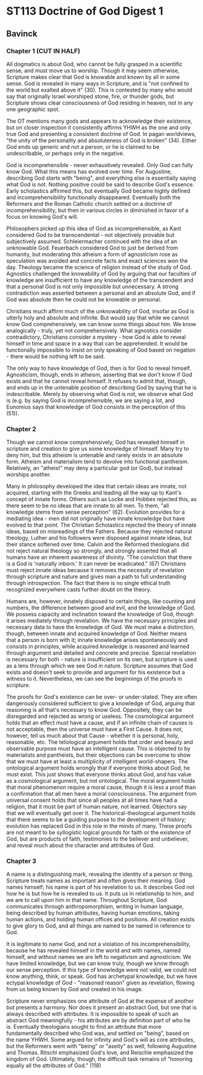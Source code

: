 # ST113 Doctrine of God Digest 1

## Bavinck

### Chapter 1 (CUT IN HALF)

All dogmatics is about God, who cannot be fully grasped in a scientific sense, and must move us to worship. Though it may seem otherwise, Scripture makes clear that God is knowable and known by all in some sense. God is revealed in many ways in Scripture, and is "not confined to the world but exalted above it" (30). This is contested by many who would say that originally Israel worshiped stone, fire, or thunder gods, but Scripture shows clear consciousness of God residing in heaven, not in any one geographic spot.

The OT mentions many gods and appears to acknowledge their existence, but on closer inspection it consistently affirms YHWH as the one and only true God and presenting a consistent doctrine of God. In pagan worldviews, "the unity of the personality and absoluteness of God is broken" (34). Either God ends up generic and not a person, or he is claimed to be undescribable, or perhaps only in the negative.

God is incomprehensible - never exhaustively revealed. Only God can fully know God. What this means has evolved over time. For Augustine, describing God starts with "being", and everything else is essentially saying what God is not. Nothing positive could be said to describe God's essence. Early scholastics affirmed this, but eventually God became highly defined and incomprehensibility functionally disappeared. Eventually both the Reformers and the Roman Catholic church settled on a doctrine of incomprehensibility, but then in various circles in diminished in favor of a focus on knowing God's will.

Philosophers picked up this idea of God as incomprehensible, as Kant considered God to be transcendental - not objectively provable but subjectively assumed. Schleiermacher continued with the idea of an unknowable God. Feuerbach considered God to just be derived from humanity, but moderating this atheism a form of agnosticism rose as speculation was avoided and concrete facts and exact sciences won the day. Theology became the science of religion instead of the study of God. Agnostics challenged the knowability of God by arguing that our faculties of knowledge are insufficient to have any knowledge of the transcendent and that a personal God is not only impossible but unnecessary. A strong contradiction was asserted between a personal and an absolute God, and if God was absolute then he could not be knowable or personal.

Christians much affirm much of the unknowability of God, insofar as God is utterly holy and absolute and infinite. But would say that while we cannot know God comprehensively, we can know some things about him. We know analogically - truly, yet not comprehensively. What agnostics consider contradictory, Christians consider a mystery - how God is able to reveal himself in time and space in a way that can be apprehended. It would be functionally impossible to insist on only speaking of God based on negation - there would be nothing left to be said.

The only way to have knowledge of God, then is for God to reveal himself. Agnosticism, though, ends in atheism, asserting that we don't know if God exists and that he cannot reveal himself. It refuses to admit that, though, and ends up in the untenable position of describing God by saying that he is indescribable. Merely by observing what God is not, we observe what God is (e.g. by saying God is incomprehensible, we are saying a lot, and Eunomius says that knowledge of God consists in the perception of this (51)).

### Chapter 2

Though we cannot know comprehensively, God has revealed himself in scripture and creation to give us some knowledge of himself. Many try to deny him, but this atheism is untenable and rarely exists in an absolute form. Atheism and materialism tend to devolve into functional pantheism. Relatively, an "atheist" may deny a particular god (or God), but instead worships another.

Many in philosophy developed the idea that certain ideas are innate, not acquired, starting with the Greeks and leading all the way up to Kant's concept of innate forms. Others such as Locke and Hobbes rejected this, as there seem to be no ideas that are innate to all men. To them, "all knowledge stems from sense perception" (62). Evolution provides for a mediating idea - men did not originally have innate knowledge but have evolved to that point. The Christian Scholastics rejected the theory of innate ideas, based on misreadings of the Fathers. Because they rejected natural theology, Luther and his followers were disposed against innate ideas, but their stance softened over time. Calvin and the Reformed theologians did not reject natural theology so strongly, and strongly asserted that all humans have an inherent awareness of divinity. "The conviction that there is a God is 'naturally inborn.' It can never be eradicated." (67) Christians must reject innate ideas because it removes the necessity of revelation through scripture and nature and gives man a path to full understanding through introspection. The fact that there is no single ethical truth recognized everywhere casts further doubt on the theory.

Humans are, however, innately disposed to certain things, like counting and numbers, the difference between good and evil, and the knowledge of God. We possess capacity and inclination toward the knowledge of God, though it arises mediately through revelation. We have the necessary principles and necessary data to have the knowledge of God. We must make a distinction, though, between innate and acquired knowledge of God. Neither means that a person is born with it; innate knowledge arises spontaneously and consists in principles, while acquired knowledge is reasoned and learned through argument and detailed and concrete and precise. Special revelation is necessary for both - nature is insufficient on its own, but scripture is used as a lens through which we see God in nature. Scripture assumes that God exists and doesn't seek to provide and argument for his existence but a witness to it. Nevertheless, we can see the beginnings of the proofs in scripture.

The proofs for God's existence can be over- or under-stated. They are often dangerously considered sufficient to give a knowledge of God, arguing that reasoning is all that's necessary to know God. Oppositely, they can be disregarded and rejected as wrong or useless. The cosmological argument holds that an effect must have a cause, and if an infinite chain of causes is not acceptable, then the universe must have a First Cause. It does not, however, tell us much about that Cause - whether it is personal, holy, reasonable, etc. The teliological argument holds that order and beauty and observable purpose must have an intelligent cause. This is objected to by materialists and pantheists, but their objections can be overcome to show that we must have at least a multiplicity of intelligent world-shapers. The ontological argument holds wrongly that if everyone thinks about God, he must exist. This just shows that everyone thinks about God, and has value as a cosmological argument, but not ontological. The moral argument holds that moral phenomenon require a moral cause, though it is less a proof than a confirmation that all men have a moral consciousness. The argument from universal consent holds that since all peoples at all times have had a religion, that it must be part of human nature, not learned. Objectors say that we will eventually get over it. The historical-theological argument holds that there seems to be a guiding purpose to the development of history; evolution has replaced God in this role in the minds of many. These proofs are not meant to be syllogistic logical grounds for faith or the existence of God, but are products of faith, testimonies to the believer and unbeliever, and reveal much about the character and attributes of God.

### Chapter 3

A name is a distinguishing mark, revealing the identity of a person or thing. Scripture treats names as important and often gives their meaning. God names himself; his name is part of his revelation to us. It describes God not how he is but how he is revealed to us. It puts us in relationship to him, and we are to call upon him in that name. Throughout Scripture, God communicates through anthropomorphism, writing in human language, being described by human attributes, having human emotions, taking human actions, and holding human offices and positions. All creation exists to give glory to God, and all things are named to be named in reference to God.

It is legitimate to name God, and not a violation of his incomprehensibility, because he has revealed himself in the world and with names, named himself, and without names we are left to negativism and agnosticism. We have limited knowledge, but we can know truly, though we know through our sense perception. If this type of knowledge were not valid, we could not know anything, think, or speak. God has archetypal knowledge, but we have ectypal knowledge of God - "reasoned reason" given as revelation, flowing from us being known by God and created in his image.

Scripture never emphasizes one attribute of God at the expense of another but presents a harmony. Nor does it present an abstract God, but one that is always described with attributes. It is impossible to speak of such an abstract God meaningfully - his attributes are by definition part of who he is. Eventually theologians sought to find an attribute that more fundamentally described who God was, and settled on "being", based on the name YHWH. Some argued for infinity and God's will as core attributes, but the Reformers went with "being" or "aseity" as well, following Augustine and Thomas. Ritschl emphasized God's love, and Reischle emphasized the kingdom of God. Ultimately, though, the difficult task remains of "honoring equally all the attributes of God." (118)
